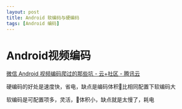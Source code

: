 ```yaml
---
layout: post
title: Android 软编码与硬编码
tags: [Android 编码]
---
```

# Android视频编码
[微信 Android 视频编码爬过的那些坑 - 云+社区 - 腾讯云](https://cloud.tencent.com/developer/article/1006240)

硬编码的好处是速度快，省电，缺点是编码体积比相同配置下软编码大

软编码是可配置项多，灵活，体积小，缺点就是太慢了，耗电